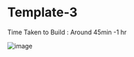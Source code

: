 # Template-3

Time Taken to Build : Around 45min -1 hr

![image](https://user-images.githubusercontent.com/43082361/185534491-95d8beee-de62-4d0d-b839-e9458e1f286b.png)
